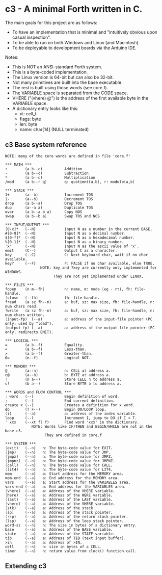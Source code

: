 # c3 - A minimal Forth written in C.

The main goals for this project are as follows:
- To have an implementation that is minimal and "intuitively obvious upon casual inspection".
- To be able to run on both Windows and Linux (and Macintosh).
- To be deployable to development boards via the Arduino IDE.

Notes:
- This is NOT an ANSI-standard Forth system.
- This is a byte-coded implementation.
- The Linux version is 64-bit but can also be 32-bit.
- Not many primitives are built into the base executable.
- The rest is built using those words (see core.f).
- The VARIABLE space is separated from the CODE space.
- VHERE ("(vhere) @") is the address of the first available byte in the VARIABLE space.
- A dictionary entry looks like this:
    - xt:      cell_t
    - flags:   byte
    - len:     byte
    - name:    char[14] (NULL terminated)

## c3 Base system reference
```
NOTE: many of the core words are defined in file 'core.f'

*** MATH ***
+        (a b--c)          Addition
-        (a b--c)          Subtraction
*        (a b--c)          Multiplication
/mod     (a b--r q)        q: quotient(a,b), r: modulo(a,b)

*** STACK ***
1+       (a--b)            Increment TOS
1-       (a--b)            Decrement TOS
drop     (a b--a)          Drop TOS
dup      (a--a a)          Duplicate TOS
over     (a b--a b a)      Copy NOS
swap     (a b--b a)        Swap TOS and NOS

*** INPUT/OUTPUT ***
[0-x]*   (--N)             Input N as a number in the current BASE.
#[0-9]*  (--N)             Input N as a decimal number.
$[0-f]*  (--N)             Input N as a hexadecimal number.
%[0-1]*  (--N)             Input N as a binary number.
'x'      (--N)             Input N as the ascii value of 'x'.
emit     (C--)             Output C as a character.
key      (--C)             C: Next keyboard char, wait if no char available.
key?     (--F)             F: FALSE if no char available, else TRUE.
                NOTE: key and ?key are currently only implemented for WINDOWS.
                      They are not yet implemented under LINUX, 

*** FILES ***
fopen    (n m--fh)         n: name, m: mode (eg - rt), fh: file-handle.
fclose   (--fh)            fh: file-handle.
fread    (a sz fh--n)      a: buf, sz: max size, fh: file-handle, n: num chars read.
fwrite   (a sz fh--n)      a: buf, sz: max size, fh: file-handle, n: num chars written.
(input-fp)  (--a)          a: address of the input-file pointer (PC only; used by "load").
(output-fp) (--a)          a: address of the output-file pointer (PC only; redirects EMIT).

*** LOGICAL ***
=        (a b--f)          Equality.
<        (a b--f)          Less-than.
>        (a b--f)          Greater-than.
0=       (n--f)            Logical NOT.

*** MEMORY ***
@        (a--n)            n: CELL at address a.
c@       (a--b)            b: BYTE at address a.
!        (n a--)           Store CELL n to address a.
c!       (b a--)           Store BYTE b to address a.

*** WORDS and FLOW CONTROL ***
: word   (--)              Begin definition of word.
;        (--)              End current definition.
create x (--)              Creates a definition for x word.
do       (T F--)           Begin DO/LOOP loop.
(i)      (--a)             a: address of the index variable.
loop     (--)              Increment I, jump to DO if I < T.
' xxx    (--xt fl f)       Find word 'xxx' in the dictionary.
            NOTE: Words like IF/THEN and BEGIN/WHILE are not in the base c3.
                  They are defined in core.f

*** SYSTEM ***
(exit)   (--n)   n: The byte-code value for EXIT.
(jmp)    (--n)   n: The byte-code value for JMP.
(jmpz)   (--n)   n: The byte-code value for JMPZ.
(jmpnz)  (--n)   n: The byte-code value for JMPNZ.
(call)   (--n)   n: The byte-code value for CALL.
(lit4)   (--n)   n: The byte-code value for LIT4.
mem      (--a)   a: Start address for the MEMORY area.
mem-end  (--a)   a: End address for the MEMORY area.
vars     (--a)   a: Start address for the VARIABLES area.
vars-end (--a)   a: End address for the VARIABLES area.
(vhere)  (--a)   a: Address of the VHERE variable.
(here)   (--a)   a: Address of the HERE variable.
(last)   (--a)   a: Address of the LAST variable.
(vhere)  (--a)   a: Address of the VHERE variable.
(stk)    (--a)   a: Address of the stack.
(sp)     (--a)   a: Address of the stack pointer.
(rsp)    (--a)   a: Address of the return stack pointer.
(lsp)    (--a)   a: Address of the loop stack pointer.
word-sz  (--n)   n: The size in bytes of a dictionary entry.
base     (--a)   a: Address of the BASE variable.
state    (--a)   a: Address of the STATE variable.
tib      (--a)   a: Address of TIB (text input buffer).
>in      (--a)   a: Address of >IN.
cell     (--n)   n: size in bytes of a CELL.
timer    (--n)   n: return value from clock() function call.
```

## Extending c3
